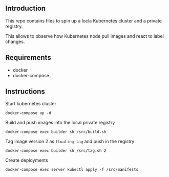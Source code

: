 ## Introduction

This repo contains files to spin up a locla Kubernetes cluster and a private registry.

This allows to observe how Kubernetes node pull images and react to label changes.

## Requirements

- docker
- docker-compose

## Instructions

Start kubernetes cluster

```
docker-compose up -d
```

Build and push images into the local private registry

```
docker-compose exec builder sh /src/build.sh
```

Tag image version 2 as `floating-tag` and push in the registry

```
docker-compose exec builder sh /src/tag.sh 2
```

Create deployments
```
docker-compose exec server kubectl apply -f /src/manifests
```


